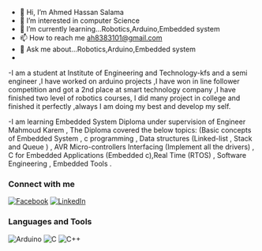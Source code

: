 - 👋 Hi, I’m Ahmed Hassan Salama
- 👀 I’m interested in computer Science
- 🌱 I’m currently learning...Robotics,Arduino,Embedded system
- 📫 How to reach me ah8383101@gmail.com
- 💬 Ask me about...Robotics,Arduino,Embedded system
- 
-I am a student at Institute of Engineering and Technology-kfs and a semi engineer ,I have worked on arduino projects ,I have won in line follower competition and got a   2nd place at smart technology company ,I have finished two level of robotics courses, I did many project in college and finished it perfectly ,always I am doing my best and develop my self.

-I am learning Embedded System Diploma under supervision of Engineer Mahmoud Karem ,
The Diploma covered the below topics:
(Basic concepts of Embedded System , c programming , Data structures (Linked-list , Stack and Queue ) , AVR Micro-controllers Interfacing (Implement all the drivers) , C for Embedded Applications (Embedded c),Real Time (RTOS) , Software Engineering , Embedded Tools .


### Connect with me

[![Facebook](https://img.shields.io/badge/Facebook-1877F2?style=for-the-badge&logo=facebook&logoColor=white)](https://www.facebook.com/profile.php?id=100020823433187)
[![LinkedIn](https://img.shields.io/badge/LinkedIn-0A66C2?style=for-the-badge&logo=linkedin&logoColor=white)](https://www.linkedin.com/in/ahmed-hassan-376a9b1b5/)

### Languages and Tools

![Arduino](https://img.shields.io/badge/Arduino-00979D?style=for-the-badge&logo=arduino&logoColor=white)
![C](https://img.shields.io/badge/C-00599C?style=for-the-badge&logo=c&logoColor=white)
![C++](https://img.shields.io/badge/C++-00599C?style=for-the-badge&logo=c%2B%2B&logoColor=white)
<!---
Ahmed011001/Ahmed011001 is a ✨ special ✨ repository because its `README.md` (this file) appears on your GitHub profile.
You can click the Preview link to take a look at your changes.
--->
